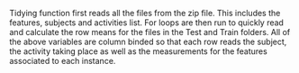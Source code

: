 Tidying function first reads all the files from the zip file. This includes the features, subjects and activities list.
For loops are then run to quickly read and calculate the row means for the files in the Test and Train folders.
All of the above variables are column binded so that each row reads the subject, the activity taking place as well as the measurements for the features associated to each instance.
